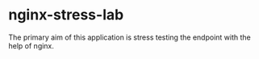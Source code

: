 # nginx-stress-lab
The primary aim of this application is stress testing the endpoint with the help of nginx.
